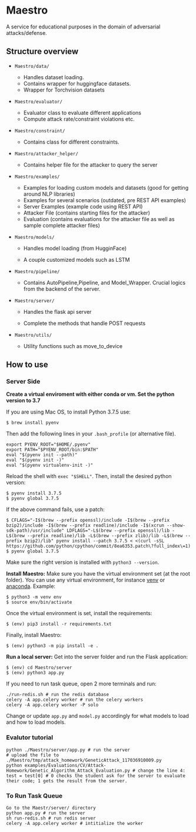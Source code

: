 # Maestro

A service for educational purposes in the domain of adversarial attacks/defense.


## Structure overview

-   `Maestro/data/`
	-   Handles dataset loading.
	-   Contains wrapper for huggingface datasets.
	-   Wrapper for Torchvision datasets
-   `Maestro/evaluator/`

	-   Evaluator class to evaluate different applications
	-   Compute attack rate/constraint violations etc.
-   `Maestro/constraint/`
	-   Contains class for different constraints.
-   `Maestro/attacker_helper/`
	-   Contains helper file for the attacker to query the server
-   `Maestro/examples/`

    - Examples for loading custom models and datasets (good for getting around NLP libraries)
	-   Examples for several scenarios (outdated, pre REST API examples)
	-   Server Examples (example code using REST API)
	-   Attacker File (contains starting files for the attacker)
	-   Evaluation (contains evaluations for the attacker file as well as sample complete attacker files)


-   `Maestro/models/`

	-   Handles model loading (from HugginFace)

	-   A couple customized models such as LSTM


-   `Maestro/pipeline/`

	-   Contains AutoPipeline,Pipeline, and Model_Wrapper. Crucial logics from the backend of the server.


-   `Maestro/server/`

	-   Handles the flask api server

	-   Complete the methods that handle POST requests

-   `Maestro/utils/`
	- Utility functions such as move_to_device

## How to use
### Server Side
**Create a virtual enviroment with either conda or vm. Set the python version to 3.7**

If you are using Mac OS, to install Python 3.7.5 use:
```
$ brew install pyenv
```
Then add the following lines in your `.bash_profile` (or alternative file).
```
export PYENV_ROOT="$HOME/.pyenv"
export PATH="$PYENV_ROOT/bin:$PATH"
eval "$(pyenv init --path)"
eval "$(pyenv init -)"
eval "$(pyenv virtualenv-init -)"
```
Reload the shell with `exec "$SHELL"`. Then, install the desired python version:
```
$ pyenv install 3.7.5
$ pyenv global 3.7.5
```
If the above command fails, use a patch:
```
$ CFLAGS="-I$(brew --prefix openssl)/include -I$(brew --prefix bzip2)/include -I$(brew --prefix readline)/include -I$(xcrun --show-sdk-path)/usr/include" LDFLAGS="-L$(brew --prefix openssl)/lib -L$(brew --prefix readline)/lib -L$(brew --prefix zlib)/lib -L$(brew --prefix bzip2)/lib" pyenv install --patch 3.7.5 < <(curl -sSL https://github.com/python/cpython/commit/8ea6353.patch\?full_index\=1)
$ pyenv global 3.7.5
```
Make sure the right version is installed with `python3 --version`.

**Install Maestro:**
Make sure you have the virtual environment set (at the root folder). You can use any virtual environment, for instance [venv](https://docs.python.org/3/tutorial/venv.html) or [anaconda](https://docs.anaconda.com/anaconda/install/index.html). Example:
```
$ python3 -m venv env
$ source env/bin/activate
``` 
Once the virtual environment is set, install the requirements:
```
$ (env) pip3 install -r requirements.txt
```
Finally, install Maestro:
```
$ (env) python3 -m pip install -e .
```

**Run a local server:**
Get into the server folder and run the Flask application:
```
$ (env) cd Maestro/server
$ (env) python3 app.py
```

If you need to run task queue, open 2 more terminals and run:
```
./run-redis.sh # run the redis database
celery -A app.celery worker # run the celery workers
celery -A app.celery worker -P solo
```

Change or update `app.py` and `model.py` accordingly for what models to load and how to load models.


### Evalutor tutorial
```
python ./Maestro/server/app.py # run the server
# upload the file to ./Maestro/tmp/attack_homework/GeneticAttack_117036910009.py
python examples/Evaluations/CV/Attack-Homework/Genetic_Algorithm_Attack_Evaluation.py # change the line 4: test = test[0] # 0 checks the student ask for the server to evaluate their code; 1 gets the result from the server.

```

### To Run Task Queue
```
Go to the Maestr/server/ directory
python app.py # run the server
sh run-redis.sh # run redis server
celery -A app.celery worker # intitialize the worker

```
